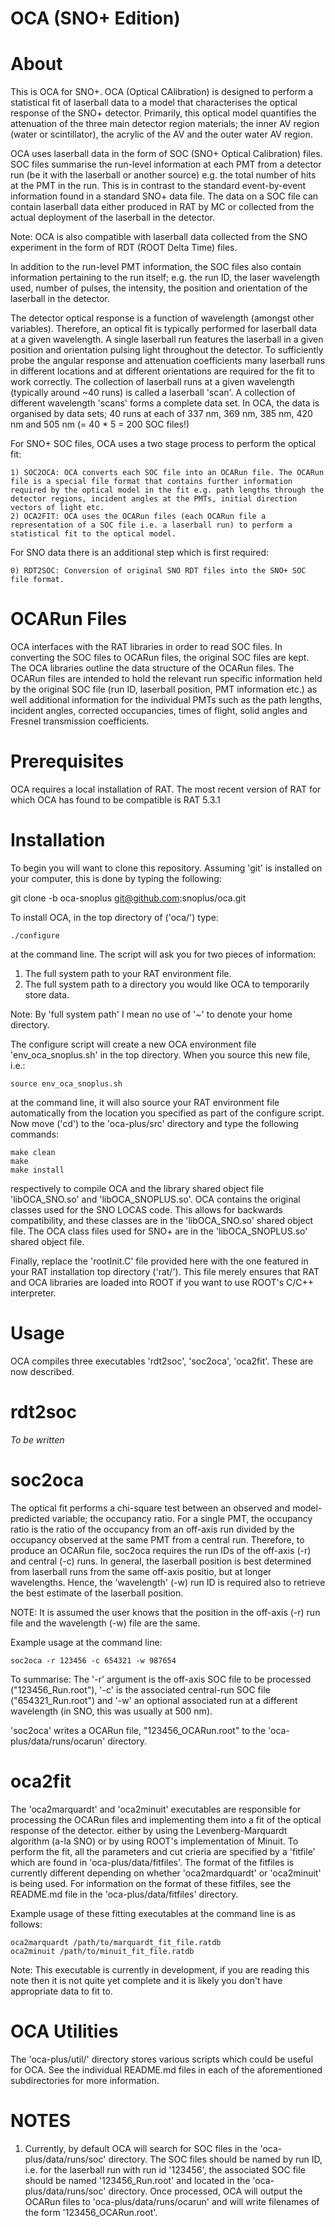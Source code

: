 OCA (SNO+ Edition)
==========

About
==========
This is OCA for SNO+. OCA (Optical CAlibration) is designed to perform a statistical fit of laserball data to a model that characterises the optical response of the SNO+ detector. Primarily, this optical model quantifies the attenuation of the three main detector region materials; the inner AV region (water or scintillator), the acrylic of the AV and the outer water AV region. 

OCA uses laserball data in the form of SOC (SNO+ Optical Calibration) files. SOC files summarise the run-level information at each PMT from a detector run (be it with the laserball or another source) e.g. the total number of hits at the PMT in the run. This is in contrast to the standard event-by-event information found in a standard SNO+ data file. The data on a SOC file can contain laserball data either produced in RAT by MC or collected from the actual deployment of the laserball in the detector. 

Note: OCA is also compatible with laserball data collected from the SNO experiment in the form of RDT (ROOT Delta Time) files.

In addition to the run-level PMT information, the SOC files also contain information pertaining to the run itself; e.g. the run ID, the laser wavelength used, number of pulses, the intensity, the position and orientation of the laserball in the detector.

The detector optical response is a function of wavelength (amongst other variables). Therefore, an optical fit is typically performed for laserball data at a given wavelength. A single laserball run features the laserball in a given position and orientation pulsing light throughout the detector. To sufficiently probe the angular response and attenuation coefficients many laserball runs in different locations and at different orientations are required for the fit to work correctly. The collection of laserball runs at a given wavelength (typically around ~40 runs) is called a laserball 'scan'. A collection of different wavelength 'scans' forms a complete data set. In OCA, the data is organised by data sets; 40 runs at each of 337 nm, 369 nm, 385 nm, 420 nm and 505 nm (= 40 * 5 = 200 SOC files!)

For SNO+ SOC files, OCA uses a two stage process to perform the optical fit:

    1) SOC2OCA: OCA converts each SOC file into an OCARun file. The OCARun file is a special file format that contains further information required by the optical model in the fit e.g. path lengths through the detector regions, incident angles at the PMTs, initial direction vectors of light etc.
    2) OCA2FIT: OCA uses the OCARun files (each OCARun file a representation of a SOC file i.e. a laserball run) to perform a statistical fit to the optical model.

For SNO data there is an additional step which is first required:

    0) RDT2SOC: Conversion of original SNO RDT files into the SNO+ SOC file format.


OCARun Files
==========
OCA interfaces with the RAT libraries in order to read SOC files. In converting the SOC files to OCARun files, the original SOC files are kept. The OCA libraries outline the data structure of the OCARun files. The OCARun files are intended to hold the relevant run specific information held by the original SOC file (run ID, laserball position, PMT information etc.) as well additional information for the individual PMTs such as the path lengths, incident angles, corrected occupancies, times of flight, solid angles and Fresnel transmission coefficients.

Prerequisites
==========
OCA requires a local installation of RAT. The most recent version of RAT for which OCA has found to be compatible is RAT 5.3.1

Installation
==========
To begin you will want to clone this repository. Assuming 'git' is installed on your computer, this is done by typing the following:
   
   git clone -b oca-snoplus git@github.com:snoplus/oca.git

To install OCA, in the top directory of ('oca/') type: 

    ./configure 
at the command line. The script will ask you for two pieces of information:

   1) The full system path to your RAT environment file.
   2) The full system path to a directory you would like OCA to temporarily store data.

Note: By 'full system path' I mean no use of '~' to denote your home directory. 

The configure script will create a new OCA environment file 'env_oca_snoplus.sh' in the top directory. When you source this new file, i.e.:

    source env_oca_snoplus.sh

at the command line, it will also source your RAT environment file automatically from the location you specified as part of the configure script. Now move ('cd') to the 'oca-plus/src' directory and type the following commands:

    make clean
    make
    make install 
respectively to compile OCA and the library shared object file 'libOCA_SNO.so' and 'libOCA_SNOPLUS.so'. OCA contains the original classes used for the SNO LOCAS code. This allows for backwards compatibility, and these classes are in the 'libOCA_SNO.so' shared object file. The OCA class files used for SNO+ are in the 'libOCA_SNOPLUS.so' shared object file.

Finally, replace the 'rootInit.C' file provided here with the one featured in your RAT installation top directory ('rat/'). This file merely ensures that RAT and OCA libraries are loaded into ROOT if you want to use ROOT's C/C++ interpreter.

Usage
==========
OCA compiles three executables 'rdt2soc', 'soc2oca', 'oca2fit'. These are now described.

rdt2soc
==========
*To be written*

soc2oca
==========

The optical fit performs a chi-square test between an observed and model-predicted variable; the occupancy ratio. For a single PMT, the occupancy ratio is the ratio of the occupancy from an off-axis run divided by the occupancy observed at the same PMT from a central run. Therefore, to produce an OCARun file, soc2oca requires the run IDs of the off-axis (-r) and central (-c) runs. In general, the laserball position is best determined from laserball runs from the same off-axis positio, but at longer wavelengths. Hence, the 'wavelength' (-w) run ID is required also to retrieve the best estimate of the laserball position.

NOTE: It is assumed the user knows that the position in the off-axis (-r) run file and the wavelength (-w) file are the same.

Example usage at the command line: 

    soc2oca -r 123456 -c 654321 -w 987654

To summarise: The '-r' argument is the off-axis SOC file to be processed ("123456_Run.root"), '-c' is the associated central-run SOC file ("654321_Run.root") and '-w' an optional associated run at a different wavelength (in SNO, this was usually at 500 nm).

'soc2oca' writes a OCARun file, "123456_OCARun.root" to the 'oca-plus/data/runs/ocarun' directory.

oca2fit
==========
The 'oca2marquardt' and 'oca2minuit' executables are responsible for processing the OCARun files and implementing them into a fit of the optical response of the detector. either by using the Levenberg-Marquardt algorithm (a-la SNO) or by using ROOT's implementation of Minuit. To perform the fit, all the parameters and cut crieria are specified by a 'fitfile' which are found in 'oca-plus/data/fitfiles'. The format of the fitfiles is currently different depending on whether 'oca2mardquardt' or 'oca2minuit' is being used. For information on the format of these fitfiles, see the README.md file in the 'oca-plus/data/fitfiles' directory.

Example usage of these fitting executables at the command line is as follows:

    oca2marquardt /path/to/marquardt_fit_file.ratdb
    oca2minuit /path/to/minuit_fit_file.ratdb

Note: This executable is currently in development, if you are reading this note then it is not quite yet complete and it is likely you don't have appropriate data to fit to.

OCA Utilities
==========
The 'oca-plus/util/' directory stores various scripts which could be useful for OCA. See the individual README.md files in each of the aforementioned subdirectories for more information.


NOTES
==========

1) Currently, by default OCA will search for SOC files in the 'oca-plus/data/runs/soc' directory. The SOC files should be named by run ID, i.e. for the laserball run with run id '123456', the associated SOC file should be named '123456_Run.root' and located in the 'oca-plus/data/runs/soc' directory. Once processed, OCA will output the OCARun files to 'oca-plus/data/runs/ocarun' and will write filenames of the form '123456_OCARun.root'.

